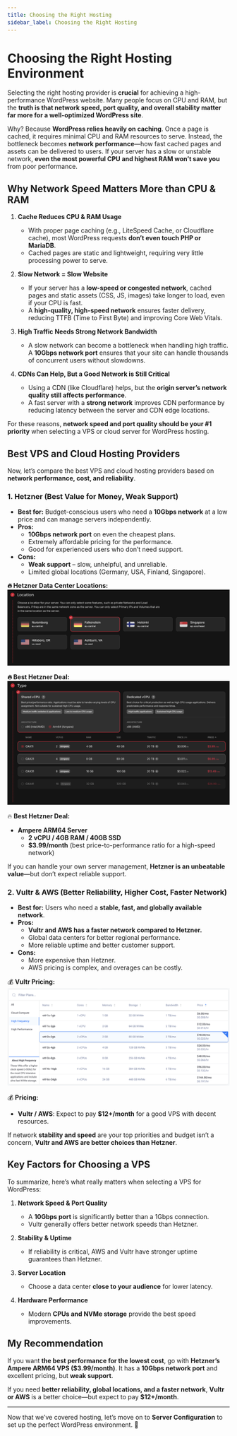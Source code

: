 ```yaml
---
title: Choosing the Right Hosting
sidebar_label: Choosing the Right Hosting
---
```


# Choosing the Right Hosting Environment

Selecting the right hosting provider is **crucial** for achieving a high-performance WordPress website. Many people focus on CPU and RAM, but the **truth is that network speed, port quality, and overall stability matter far more for a well-optimized WordPress site**.

Why? Because **WordPress relies heavily on caching**. Once a page is cached, it requires minimal CPU and RAM resources to serve. Instead, the bottleneck becomes **network performance**—how fast cached pages and assets can be delivered to users. If your server has a slow or unstable network, **even the most powerful CPU and highest RAM won’t save you** from poor performance.

## Why Network Speed Matters More than CPU & RAM

1. **Cache Reduces CPU & RAM Usage**
   - With proper page caching (e.g., LiteSpeed Cache, or Cloudflare cache), most WordPress requests **don’t even touch PHP or MariaDB**.
   - Cached pages are static and lightweight, requiring very little processing power to serve.

2. **Slow Network = Slow Website**
   - If your server has a **low-speed or congested network**, cached pages and static assets (CSS, JS, images) take longer to load, even if your CPU is fast.
   - A **high-quality, high-speed network** ensures faster delivery, reducing TTFB (Time to First Byte) and improving Core Web Vitals.

3. **High Traffic Needs Strong Network Bandwidth**
   - A slow network can become a bottleneck when handling high traffic. A **10Gbps network port** ensures that your site can handle thousands of concurrent users without slowdowns.

4. **CDNs Can Help, But a Good Network is Still Critical**
   - Using a CDN (like Cloudflare) helps, but the **origin server’s network quality still affects performance**.
   - A fast server with a **strong network** improves CDN performance by reducing latency between the server and CDN edge locations.

For these reasons, **network speed and port quality should be your #1 priority** when selecting a VPS or cloud server for WordPress hosting.

## Best VPS and Cloud Hosting Providers

Now, let’s compare the best VPS and cloud hosting providers based on **network performance, cost, and reliability**.

### 1. Hetzner (Best Value for Money, Weak Support)
- **Best for:** Budget-conscious users who need a **10Gbps network** at a low price and can manage servers independently.
- **Pros:**
  - **10Gbps network port** on even the cheapest plans.
  - Extremely affordable pricing for the performance.
  - Good for experienced users who don’t need support.
- **Cons:**
  - **Weak support** – slow, unhelpful, and unreliable.
  - Limited global locations (Germany, USA, Finland, Singapore).

**🔥 Hetzner Data Center Locations:**
![Hetzner Data Centers](../static/img/hetzner-locations-67ced31bed391.webp)

**🔥 Best Hetzner Deal:**
![Hetzner Pricing](../static/img/hetzner-pricing-67ced31c2d9d1.webp)  

🔥 **Best Hetzner Deal:**
- **Ampere ARM64 Server**
  - **2 vCPU / 4GB RAM / 40GB SSD**
  - **$3.99/month** (best price-to-performance ratio for a high-speed network)

If you can handle your own server management, **Hetzner is an unbeatable value**—but don’t expect reliable support.

### 2. Vultr & AWS (Better Reliability, Higher Cost, Faster Network)
- **Best for:** Users who need a **stable, fast, and globally available network**.
- **Pros:**
  - **Vultr and AWS has a faster network compared to Hetzner.**
  - Global data centers for better regional performance.
  - More reliable uptime and better customer support.
- **Cons:**
  - More expensive than Hetzner.
  - AWS pricing is complex, and overages can be costly.

💰 **Vultr Pricing:**
![Vultr Pricing](../static/img/vultr-pricing-67ced5a80c338.webp) 

💰 **Pricing:**
- **Vultr / AWS**: Expect to pay **$12+/month** for a good VPS with decent resources.

If network **stability and speed** are your top priorities and budget isn’t a concern, **Vultr and AWS are better choices than Hetzner**.

## Key Factors for Choosing a VPS

To summarize, here’s what really matters when selecting a VPS for WordPress:

1. **Network Speed & Port Quality**
   - A **10Gbps port** is significantly better than a 1Gbps connection.
   - Vultr generally offers better network speeds than Hetzner.

2. **Stability & Uptime**
   - If reliability is critical, AWS and Vultr have stronger uptime guarantees than Hetzner.

3. **Server Location**
   - Choose a data center **close to your audience** for lower latency.

4. **Hardware Performance**
   - Modern **CPUs and NVMe storage** provide the best speed improvements.

## My Recommendation

If you want **the best performance for the lowest cost**, go with **Hetzner’s Ampere ARM64 VPS ($3.99/month)**. It has a **10Gbps network port** and excellent pricing, but **weak support**.

If you need **better reliability, global locations, and a faster network**, **Vultr or AWS** is a better choice—but expect to pay **$12+/month**.

---

Now that we’ve covered hosting, let’s move on to **Server Configuration** to set up the perfect WordPress environment. 🚀